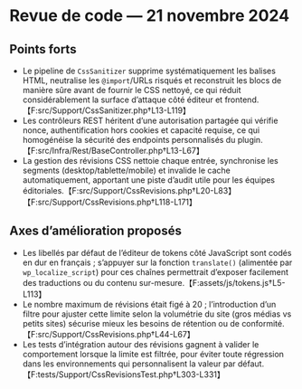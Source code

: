 # Revue de code — 21 novembre 2024

## Points forts
- Le pipeline de `CssSanitizer` supprime systématiquement les balises HTML, neutralise les `@import`/URLs risqués et reconstruit les blocs de manière sûre avant de fournir le CSS nettoyé, ce qui réduit considérablement la surface d’attaque côté éditeur et frontend.【F:src/Support/CssSanitizer.php†L13-L119】
- Les contrôleurs REST héritent d’une autorisation partagée qui vérifie nonce, authentification hors cookies et capacité requise, ce qui homogénéise la sécurité des endpoints personnalisés du plugin.【F:src/Infra/Rest/BaseController.php†L13-L67】
- La gestion des révisions CSS nettoie chaque entrée, synchronise les segments (desktop/tablette/mobile) et invalide le cache automatiquement, apportant une piste d’audit utile pour les équipes éditoriales.【F:src/Support/CssRevisions.php†L20-L83】【F:src/Support/CssRevisions.php†L118-L171】

## Axes d’amélioration proposés
- Les libellés par défaut de l’éditeur de tokens côté JavaScript sont codés en dur en français ; s’appuyer sur la fonction `translate()` (alimentée par `wp_localize_script`) pour ces chaînes permettrait d’exposer facilement des traductions ou du contenu sur-mesure.【F:assets/js/tokens.js†L5-L113】
- Le nombre maximum de révisions était figé à 20 ; l’introduction d’un filtre pour ajuster cette limite selon la volumétrie du site (gros médias vs petits sites) sécurise mieux les besoins de rétention ou de conformité.【F:src/Support/CssRevisions.php†L44-L67】
- Les tests d’intégration autour des révisions gagnent à valider le comportement lorsque la limite est filtrée, pour éviter toute régression dans les environnements qui personnalisent la valeur par défaut.【F:tests/Support/CssRevisionsTest.php†L303-L331】
